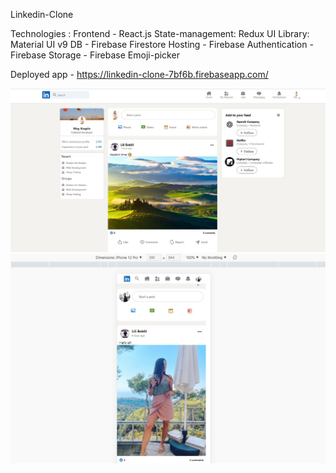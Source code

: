 Linkedin-Clone

Technologies :
Frontend - React.js
State-management: Redux
UI Library: Material UI v9
DB - Firebase Firestore
Hosting - Firebase
Authentication - Firebase
Storage - Firebase
Emoji-picker

Deployed app - https://linkedin-clone-7bf6b.firebaseapp.com/

![alt text](https://github.com/OliaKr/Linkedin-React/blob/main/src/assets/imgs/screen.JPG)
![alt text](https://github.com/OliaKr/Linkedin-React/blob/main/src/assets/imgs/screen4.JPG)
